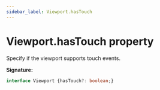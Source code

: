 ```yaml
---
sidebar_label: Viewport.hasTouch
---
```

# Viewport.hasTouch property

Specify if the viewport supports touch events.

**Signature:**

```typescript
interface Viewport {hasTouch?: boolean;}
```
